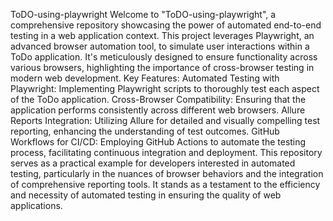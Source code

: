
ToDO-using-playwright
Welcome to "ToDO-using-playwright", a comprehensive repository showcasing the power of automated end-to-end testing in a web application context. This project leverages Playwright, an advanced browser automation tool, to simulate user interactions within a ToDo application. It's meticulously designed to ensure functionality across various browsers, highlighting the importance of cross-browser testing in modern web development.
Key Features:
Automated Testing with Playwright: Implementing Playwright scripts to thoroughly test each aspect of the ToDo application.
Cross-Browser Compatibility: Ensuring that the application performs consistently across different web browsers.
Allure Reports Integration: Utilizing Allure for detailed and visually compelling test reporting, enhancing the understanding of test outcomes.
GitHub Workflows for CI/CD: Employing GitHub Actions to automate the testing process, facilitating continuous integration and deployment.
This repository serves as a practical example for developers interested in automated testing, particularly in the nuances of browser behaviors and the integration of comprehensive reporting tools. It stands as a testament to the efficiency and necessity of automated testing in ensuring the quality of web applications.

